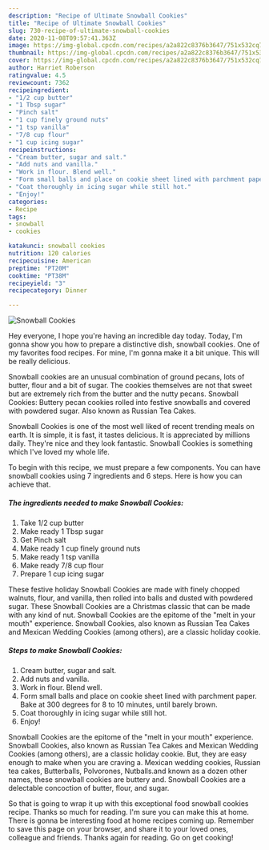 ```yaml
---
description: "Recipe of Ultimate Snowball Cookies"
title: "Recipe of Ultimate Snowball Cookies"
slug: 730-recipe-of-ultimate-snowball-cookies
date: 2020-11-08T09:57:41.363Z
image: https://img-global.cpcdn.com/recipes/a2a822c8376b3647/751x532cq70/snowball-cookies-recipe-main-photo.jpg
thumbnail: https://img-global.cpcdn.com/recipes/a2a822c8376b3647/751x532cq70/snowball-cookies-recipe-main-photo.jpg
cover: https://img-global.cpcdn.com/recipes/a2a822c8376b3647/751x532cq70/snowball-cookies-recipe-main-photo.jpg
author: Harriet Roberson
ratingvalue: 4.5
reviewcount: 7362
recipeingredient:
- "1/2 cup butter"
- "1 Tbsp sugar"
- "Pinch salt"
- "1 cup finely ground nuts"
- "1 tsp vanilla"
- "7/8 cup flour"
- "1 cup icing sugar"
recipeinstructions:
- "Cream butter, sugar and salt."
- "Add nuts and vanilla."
- "Work in flour. Blend well."
- "Form small balls and place on cookie sheet lined with parchment paper. Bake at 300 degrees for 8 to 10 minutes, until barely brown."
- "Coat thoroughly in icing sugar while still hot."
- "Enjoy!"
categories:
- Recipe
tags:
- snowball
- cookies

katakunci: snowball cookies 
nutrition: 120 calories
recipecuisine: American
preptime: "PT20M"
cooktime: "PT38M"
recipeyield: "3"
recipecategory: Dinner

---
```



![Snowball Cookies](https://img-global.cpcdn.com/recipes/a2a822c8376b3647/751x532cq70/snowball-cookies-recipe-main-photo.jpg)

Hey everyone, I hope you're having an incredible day today. Today, I'm gonna show you how to prepare a distinctive dish, snowball cookies. One of my favorites food recipes. For mine, I'm gonna make it a bit unique. This will be really delicious.

Snowball cookies are an unusual combination of ground pecans, lots of butter, flour and a bit of sugar. The cookies themselves are not that sweet but are extremely rich from the butter and the nutty pecans. Snowball Cookies: Buttery pecan cookies rolled into festive snowballs and covered with powdered sugar. Also known as Russian Tea Cakes.

Snowball Cookies is one of the most well liked of recent trending meals on earth. It is simple, it is fast, it tastes delicious. It is appreciated by millions daily. They're nice and they look fantastic. Snowball Cookies is something which I've loved my whole life.


To begin with this recipe, we must prepare a few components. You can have snowball cookies using 7 ingredients and 6 steps. Here is how you can achieve that.

<!--inarticleads1-->

##### The ingredients needed to make Snowball Cookies:

1. Take 1/2 cup butter
1. Make ready 1 Tbsp sugar
1. Get Pinch salt
1. Make ready 1 cup finely ground nuts
1. Make ready 1 tsp vanilla
1. Make ready 7/8 cup flour
1. Prepare 1 cup icing sugar


These festive holiday Snowball Cookies are made with finely chopped walnuts, flour, and vanilla, then rolled into balls and dusted with powdered sugar. These Snowball Cookies are a Christmas classic that can be made with any kind of nut. Snowball Cookies are the epitome of the &#34;melt in your mouth&#34; experience. Snowball Cookies, also known as Russian Tea Cakes and Mexican Wedding Cookies (among others), are a classic holiday cookie. 

<!--inarticleads2-->

##### Steps to make Snowball Cookies:

1. Cream butter, sugar and salt.
1. Add nuts and vanilla.
1. Work in flour. Blend well.
1. Form small balls and place on cookie sheet lined with parchment paper. Bake at 300 degrees for 8 to 10 minutes, until barely brown.
1. Coat thoroughly in icing sugar while still hot.
1. Enjoy!


Snowball Cookies are the epitome of the &#34;melt in your mouth&#34; experience. Snowball Cookies, also known as Russian Tea Cakes and Mexican Wedding Cookies (among others), are a classic holiday cookie. But, they are easy enough to make when you are craving a. Mexican wedding cookies, Russian tea cakes, Butterballs, Polvorones, Nutballs.and known as a dozen other names, these snowball cookies are buttery and. Snowball Cookies are a delectable concoction of butter, flour, and sugar. 

So that is going to wrap it up with this exceptional food snowball cookies recipe. Thanks so much for reading. I'm sure you can make this at home. There is gonna be interesting food at home recipes coming up. Remember to save this page on your browser, and share it to your loved ones, colleague and friends. Thanks again for reading. Go on get cooking!
